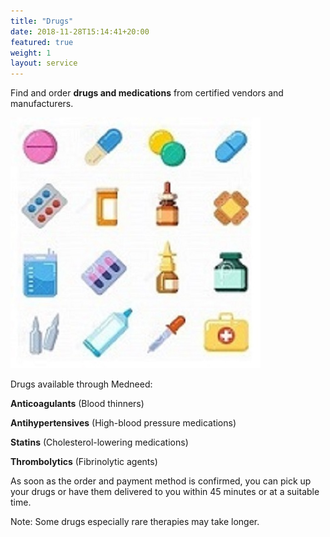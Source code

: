 ```yaml
---
title: "Drugs"
date: 2018-11-28T15:14:41+20:00  
featured: true
weight: 1
layout: service
---
```


Find and order **drugs and medications** from certified vendors and manufacturers.


![Pharm drugs](/images/illustrations/pharm-drugs.jpg)

Drugs available through Medneed:

**Anticoagulants** (Blood thinners)

**Antihypertensives** (High-blood pressure medications)

**Statins** (Cholesterol-lowering medications)

**Thrombolytics** (Fibrinolytic agents)


As soon as the order and payment method is confirmed, you can pick up your drugs or have them delivered to you within 45 minutes or at a suitable time. 

Note: Some drugs especially rare therapies may take longer. 